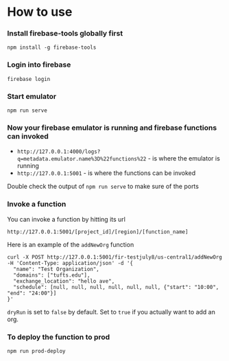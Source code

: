 # How to use

### Install firebase-tools globally first

```
npm install -g firebase-tools
```

### Login into firebase

```
firebase login
```

### Start emulator

```
npm run serve
```

### Now your firebase emulator is running and firebase functions can invoked

- `http://127.0.0.1:4000/logs?q=metadata.emulator.name%3D%22functions%22` - is where the emulator is running
- `http://127.0.0.1:5001` - is where the functions can be invoked

Double check the output of `npm run serve` to make sure of the ports

### Invoke a function

You can invoke a function by hitting its url

```
http://127.0.0.1:5001/[project_id]/[region]/[function_name]
```

Here is an example of the `addNewOrg` function

```
curl -X POST http://127.0.0.1:5001/fir-testjuly8/us-central1/addNewOrg -H 'Content-Type: application/json' -d '{
  "name": "Test Organization",
  "domains": ["tufts.edu"], 
  "exchange_location": "hello ave", 
  "schedule": [null, null, null, null, null, null, {"start": "10:00", "end": "24:00"}]
}'
```

`dryRun` is set to `false` by default. Set to `true` if you actually want to add an org.

### To deploy the function to prod

```
npm run prod-deploy
```
